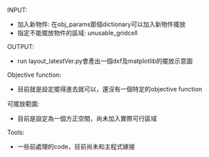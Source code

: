 INPUT:

- 加入新物件: 在obj_params那個dictionary可以加入新物件擺放
- 指定不能擺放物件的區域: unusable_gridcell

OUTPUT:

- run layout_latestVer.py會產出一個dxf及matplotlib的擺放示意圖

Objective function:

- 目前就是設定擺得進去就可以，還沒有一個特定的objective function

可擺放範圍:

- 目前是設定為一個方正空間，尚未加入實際可行區域

Tools:

- 一些前處理的code，目前尚未和主程式嫁接
